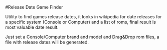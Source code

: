 #Release Date Game Finder

Utility to find games release dates, it looks in wikipedia for date releases for a specific system (Console or Computer) and a list of roms, final result is most valuable date result.

Just set a Console/Computer brand  and model and Drag&Drop rom files, a file with release dates will be generated.
